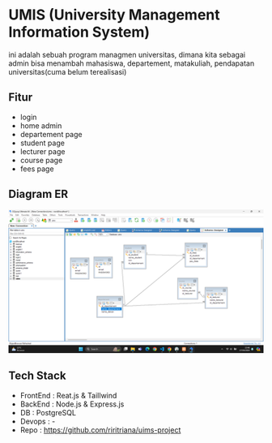 #   UMIS (University Management Information System)

ini adalah sebuah program managmen universitas, dimana kita sebagai admin bisa menambah mahasiswa, departement, matakuliah, pendapatan universitas(cuma belum terealisasi)
## Fitur
- login
- home admin
- departement page
- student page
- lecturer page
- course page
- fees page

## Diagram ER
![alt text](https://github.com/riritriana/uims-project/blob/main/frontend/public/Screenshot%20(135).png?raw=true)

## Tech Stack
- FrontEnd : Reat.js & Taillwind
- BackEnd : Node.js & Express.js
- DB : PostgreSQL
- Devops : -
- Repo : https://github.com/riritriana/uims-project
